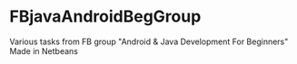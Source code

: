 # FBjavaAndroidBegGroup
Various tasks from FB group "Android & Java Development For Beginners"
Made in Netbeans
